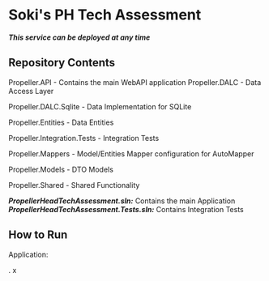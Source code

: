 # Soki's PH Tech Assessment

__*This service can be deployed at any time*__

## Repository Contents

Propeller.API - Contains the main WebAPI application
Propeller.DALC - Data Access Layer

Propeller.DALC.Sqlite - Data Implementation for SQLite

Propeller.Entities - Data Entities

Propeller.Integration.Tests - Integration Tests

Propeller.Mappers - Model/Entities Mapper configuration for AutoMapper

Propeller.Models - DTO Models

Propeller.Shared - Shared Functionality

__*PropellerHeadTechAssessment.sln:*__ Contains the main Application
__*PropellerHeadTechAssessment.Tests.sln:*__ Contains Integration Tests

## How to Run

Application: 

.
x

